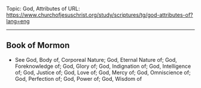 Topic: God, Attributes of
URL: https://www.churchofjesuschrist.org/study/scriptures/tg/god-attributes-of?lang=eng

---

## Book of Mormon

- See God, Body of, Corporeal Nature; God, Eternal Nature of; God, Foreknowledge of; God, Glory of; God, Indignation of; God, Intelligence of; God, Justice of; God, Love of; God, Mercy of; God, Omniscience of; God, Perfection of; God, Power of; God, Wisdom of

